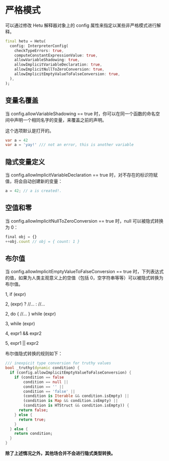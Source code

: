 # 严格模式

可以通过修改 Hetu 解释器对象上的 config 属性来指定以某些非严格模式进行解释。

```dart
final hetu = Hetu(
  config: InterpreterConfig(
    checkTypeErrors: true,
    computeConstantExpressionValue: true,
    allowVariableShadowing: true,
    allowImplicitVariableDeclaration: true,
    allowImplicitNullToZeroConversion: true,
    allowImplicitEmptyValueToFalseConversion: true,
  ),
);
```

## 变量名覆盖

当 config.allowVariableShadowing == true 时，你可以在同一个函数的命名空间中声明一个相同名字的变量，来覆盖之前的声明。

这个选项默认是打开的。

```dart
var a = 42
var a = 'yay!' /// not an error, this is another variable
```

## 隐式变量定义

当 config.allowImplicitVariableDeclaration == true 时，对不存在的标识符赋值，将会自动创建新的变量：

```javascript
a = 42; // a is created!.
```

## 空值和零

当 config.allowImplicitNullToZeroConversion == true 时，null 可以被隐式转换为 0：

```javascript
final obj = {}
++obj.count // obj = { count: 1 }
```

## 布尔值

当 config.allowImplicitEmptyValueToFalseConversion == true 时，下列表达式的值，如果为人类主观意义上的空值（包括 0，空字符串等等）可以被隐式转换为布尔值。

1, if (expr)

2, (expr) ? //... : //...

2, do { //... } while (expr)

3, while (expr)

4, expr1 && expr2

5, expr1 || expr2

布尔值隐式转换的规则如下：

```dart
/// inexpicit type conversion for truthy values
bool _truthy(dynamic condition) {
  if (config.allowImplicitEmptyValueToFalseConversion) {
    if (condition == false
        condition == null ||
        condition == '' ||
        condition == 'false' ||
        (condition is Iterable && condition.isEmpty) ||
        (condition is Map && condition.isEmpty) ||
        (condition is HTStruct && condition.isEmpty)) {
      return false;
    } else {
      return true;
    }
  } else {
    return condition;
  }
}
```

**除了上述情况之外，其他场合并不会进行隐式类型转换。**
